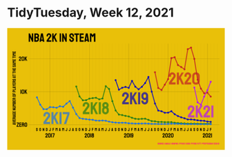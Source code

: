 # TidyTuesday, Week 12, 2021

![](https://raw.githubusercontent.com/pyykkojuha/tidytuesday/main/R/2021_12/TIDY_2021_12.png)
